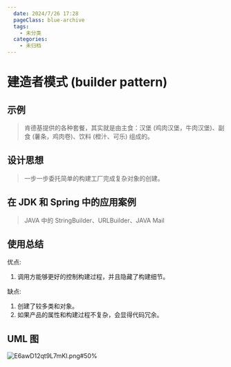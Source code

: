 ```yaml
---
  date: 2024/7/26 17:28
  pageClass: blue-archive
  tags:
    - 未分类
  categories:
    - 未归档
---
```


# 建造者模式 (builder pattern)

## 示例

> 肯德基提供的各种套餐，其实就是由主食：汉堡 (鸡肉汉堡，牛肉汉堡)、副食 (薯条，鸡肉卷)、饮料 (橙汁、可乐) 组成的。

## 设计思想
> 一步一步委托简单的构建工厂完成复杂对象的创建。

## 在 JDK 和 Spring 中的应用案例

> JAVA 中的 StringBuilder、URLBuilder、JAVA Mail

## 使用总结
优点:
1. 调用方能够更好的控制构建过程，并且隐藏了构建细节。


缺点:
1. 创建了较多类和对象。
2. 如果产品的属性和构建过程不复杂，会显得代码冗余。

## UML 图
![E6awD12qt9L7mKl.png#50%](https://s2.loli.net/2024/05/16/E6awD12qt9L7mKl.png)
